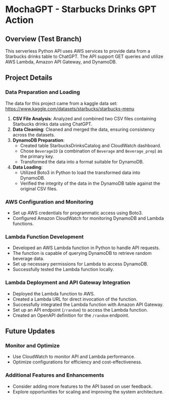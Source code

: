 # MochaGPT - Starbucks Drinks GPT Action

## Overview (Test Branch)

This serverless Python API uses AWS services to provide data from a Starbucks drinks table to ChatGPT. The API support GET queries and utilize AWS Lambda, Amazon API Gateway, and DynamoDB.

## Project Details

### Data Preparation and Loading

The data for this project came from a kaggle data set:
https://www.kaggle.com/datasets/starbucks/starbucks-menu

1. **CSV File Analysis**: Analyzed and combined two CSV files containing Starbucks drinks data using ChatGPT.
2. **Data Cleaning**: Cleaned and merged the data, ensuring consistency across the datasets.
3. **DynamoDB Preparation**:
   - Created table StarbucksDrinksCatalog and CloudWatch dashboard.
   - Chose `BeverageID` (a combination of `Beverage` and `Beverage_prep`) as the primary key.
   - Transformed the data into a format suitable for DynamoDB.
4. **Data Loading**:
   - Utilized Boto3 in Python to load the transformed data into DynamoDB.
   - Verified the integrity of the data in the DynamoDB table against the original CSV files.

### AWS Configuration and Monitoring
- Set up AWS credentials for programmatic access using Boto3.
- Configured Amazon CloudWatch for monitoring DynamoDB and Lambda functions.

### Lambda Function Development
- Developed an AWS Lambda function in Python to handle API requests.
- The function is capable of querying DynamoDB to retrieve random beverage data.
- Set up necessary permissions for Lambda to access DynamoDB.
- Successfully tested the Lambda function locally.

### Lambda Deployment and API Gateway Integration
- Deployed the Lambda function to AWS.
- Created a Lambda URL for direct invocation of the function.
- Successfully integrated the Lambda function with Amazon API Gateway.
- Set up an API endpoint (`/random`) to access the Lambda function.
- Created an OpenAPI definition for the `/random` endpoint.

## Future Updates

### Monitor and Optimize
- Use CloudWatch to monitor API and Lambda performance.
- Optimize configurations for efficiency and cost-effectiveness.

### Additional Features and Enhancements
- Consider adding more features to the API based on user feedback.
- Explore opportunities for scaling and improving the system architecture.
